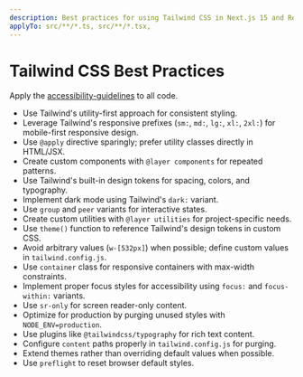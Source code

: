 ```yaml
---
description: Best practices for using Tailwind CSS in Next.js 15 and React 19 applications, including responsive design, custom configurations, and performance optimization.
applyTo: src/**/*.ts, src/**/*.tsx,
---
```

# Tailwind CSS Best Practices

Apply the [accessibility-guidelines](./accessibility-guidelines.instructions.md) to all code.

- Use Tailwind's utility-first approach for consistent styling.
- Leverage Tailwind's responsive prefixes (`sm:`, `md:`, `lg:`, `xl:`, `2xl:`) for mobile-first responsive design.
- Use `@apply` directive sparingly; prefer utility classes directly in HTML/JSX.
- Create custom components with `@layer components` for repeated patterns.
- Use Tailwind's built-in design tokens for spacing, colors, and typography.
- Implement dark mode using Tailwind's `dark:` variant.
- Use `group` and `peer` variants for interactive states.
- Create custom utilities with `@layer utilities` for project-specific needs.
- Use `theme()` function to reference Tailwind's design tokens in custom CSS.
- Avoid arbitrary values (`w-[532px]`) when possible; define custom values in `tailwind.config.js`.
- Use `container` class for responsive containers with max-width constraints.
- Implement proper focus styles for accessibility using `focus:` and `focus-within:` variants.
- Use `sr-only` for screen reader-only content.
- Optimize for production by purging unused styles with `NODE_ENV=production`.
- Use plugins like `@tailwindcss/typography` for rich text content.
- Configure `content` paths properly in `tailwind.config.js` for purging.
- Extend themes rather than overriding default values when possible.
- Use `preflight` to reset browser default styles.
